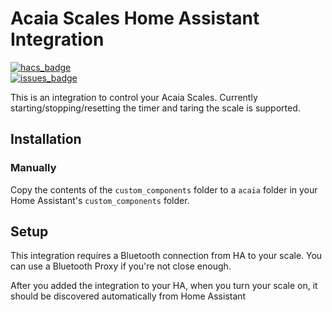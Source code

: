 # Acaia Scales Home Assistant Integration

[![hacs_badge](https://img.shields.io/badge/HACS-Default-41BDF5.svg?style=for-the-badge)](https://github.com/hacs/integration)  
[![issues_badge](https://img.shields.io/github/issues-raw/zweckj/acaia-hass-integration?style=for-the-badge)](https://github.com/patrickhilker/tedee_hass_integration/issues)  

This is an integration to control your Acaia Scales. Currently starting/stopping/resetting the timer and taring the scale is supported.

## Installation
### Manually
Copy the contents of the `custom_components` folder to a `acaia` folder in your Home Assistant's `custom_components` folder.

## Setup
This integration requires a Bluetooth connection from HA to your scale. You can use a Bluetooth Proxy if you're not close enough.

After you added the integration to your HA, when you turn your scale on, it should be discovered automatically from Home Assistant